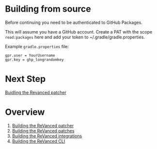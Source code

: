# Building from source

Before continuing you need to be authenticated to GitHub Packages. 

 This will assume you have a GitHub account. Create a PAT with the scope ```read:packages``` here and add your token to ~/.gradle/gradle.properties. 
  
  Example ```gradle.properties``` file:

```
gpr.user = YourUsername
gpr.key = ghp_longrandomkey
```

# Next Step
[Buidling the Revanced patcher](building-ReVanced-patcher.md)

# Overview


1. [Building the ReVanced patcher](building-ReVanced-patcher.md)
2. [Building the ReVanced patches](building-ReVanced-patches.md)
3. [Building the ReVanced integrations](building-Revanced-integrations.md)
4. [Building the ReVanced CLI](building-ReVanced-cli.md)
